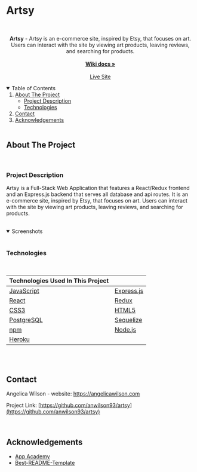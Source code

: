 # Artsy

<br />

  <p align="center">
    <b>Artsy</b> - Artsy is an e-commerce site, inspired by Etsy, that focuses on art. Users can interact with the site by viewing art products, leaving reviews, and searching for products.
    <br />
    <br />
    <a href="https://github.com/anwilson93/artsy/wiki"><strong>Wiki docs »</strong></a>
    <br />
    <br />
    <a href="https://artsyy.herokuapp.com/">Live Site</a>
  </p>
</p>

<details open='open'>
   <summary>Table of Contents</summary>
   <ol style='margin: 0px 30px 0px 0px'>
      <li>
         <a href="#about-the-project">About The Project</a>
         <ul>
            <li><a href="#project-description">Project Description</a></li>
            <li><a href="#technologies">Technologies</a></li>
         </ul>
      </li>
      <li><a href="#contact">Contact</a></li>
      <li><a href="#acknowledgements">Acknowledgements</a></li>
   </ol>
</details>
<br />

## About The Project

<br />

### Project Description

Artsy is a Full-Stack Web Application that features a React/Redux frontend and an Express.js backend that serves all database and api routes. It is an e-commerce site, inspired by Etsy, that focuses on art. Users can interact with the site by viewing art products, leaving reviews, and searching for products.

<br />
<details open="open">
   <summary>Screenshots</summary>
   <div style="display: flex">
      <!-- <img src="./screenshots/landing.png" width="31%" height="30%" style="margin: 5px"/>
      <img src="./screenshots/feed.png" width="31%" height="30%"  style="margin: 5px"/> -->
   <div>
</details>
<br />

### Technologies

<br />

| Technologies Used In This Project          |                                              |
| ------------------------------------------ | -------------------------------------------- |
| [JavaScript](https://www.javascript.com/)  | [Express.js](https://expressjs.com/)         |
| [React](https://github.com/facebook/react) | [Redux](https://github.com/reduxjs/redux)    |
| [CSS3](https://www.w3.org/Style/CSS/)      | [HTML5](https://en.wikipedia.org/wiki/HTML5) |
| [PostgreSQL](https://www.postgresql.org/)  | [Sequelize](https://sequelize.org/)          |
| [npm](https://www.npmjs.com/)              | [Node.js](https://nodejs.org/en/)            |
| [Heroku](https://heroku.com)               |                                              |

<br />
<br />

## Contact

Angelica Wilson - website: https://angelicawilson.com

Project Link: [https://github.com/anwilson93/artsy](https://github.com/anwilson93/artsy)

<br />

## Acknowledgements

- [App Academy](https://www.appacademy.io/)
- [Best-README-Template](https://github.com/othneildrew/Best-README-Template)
